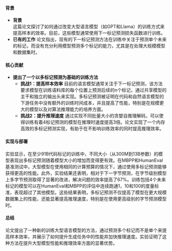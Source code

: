 #### 背景
- **背景**       
    这篇论文探讨了如何通过改变大型语言模型（如GPT和Llama）的训练方式来提高样本的效率。目前，这些模型通常使用下一标记预测损失函数进行训练。
- **已有的工作**
    论文指出，现有的下一标记预测方法在训练中关注于预测单个未来的标记，而没有充分利用模型预测多个标记的能力，尤其是在处理大规模模型和数据集时。

#### 核心贡献
- **提出了一个以多标记预测为基础的训练方法**
    - **挑战1：提高样本效率**
        目前的语言模型通常关注于下一标记预测，该方法要求模型在训练语料库的每个位置上预测后续的n个标记，通过共享模型的主干和独立的输出头来实现。多标记预测被证明在代码和自然语言模型的下游任务中没有额外的训练时间成本，并且提高了性能，特别是在规模更大的模型以及对算法推理能力的培养方面。
    - **挑战2：提升推理速度**
        通过实现不同批量大小的贪婪自推理解码，可以使得训练有着4标记预测的模型在推理时速度提高3倍。论文实现了一个内存高效的多标记预测实现，有助于在不影响训练效率的同时提高推理效率。

#### 实现与部署
实验显示，在至少91B代码标记的训练中，不同大小（从300M到13B参数）的模型表现出多标记预测随着模型大小的增加而变得更有效。在MBPP和HumanEval基准测试中，大型模型在使用相同的计算预算的情况下，通过使用多标记预测能够获得更高的性能。此外，实验结果还表明，相对于下一字节预测，在字节级别模型上多字节预测取得了显著的改进，解决问题的效率提高了67%。训练包括4个未来标记的模型可以在HumanEval和MBPP的评估中连续跑通1，10和100的度量标准，表现超过了其他模型。这些结果表明，多标记预测不仅提高了模型在更大规模数据集上的性能，还能显著提高推理速度，特别是在使用更高级别的字节预测模型时。

#### 总结
论文提出了一种新的训练大型语言模型的方法，通过预测多个标记而不是单个来提高样本效率，并展示了如何提升生成任务中的性能并加快推理速度。实验证明了这种方法在提升大型模型性能和推理效率方面的显著优势。